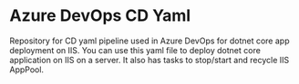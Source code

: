 # Azure DevOps CD Yaml
Repository for CD yaml pipeline used in Azure DevOps for dotnet core app deployment on IIS.
You can use this yaml file to deploy dotnet core application on IIS on a server. It also has tasks to stop/start and recycle IIS AppPool.
